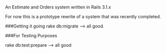 An Estimate and Orders system written in Rails 3.1.x

For now this is a prototype rewrite of a system that was recently
completed. 

###Getting it going
rake db:migrate --> all good.

###For Testing Purposes

rake db:test:prepare --> all good

